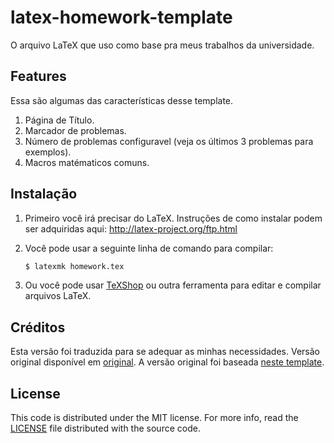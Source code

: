 latex-homework-template
=======================

O arquivo LaTeX que uso como base pra meus trabalhos da universidade.

## Features

Essa são algumas das características desse template.

1. Página de Título.
2. Marcador de problemas.
3. Número de problemas configuravel (veja os últimos 3 problemas para exemplos).
4. Macros matématicos comuns.

## Instalação

1. Primeiro você irá precisar do LaTeX. Instruções de como instalar podem ser adquiridas aqui:
   http://latex-project.org/ftp.html
2. Você pode usar a seguinte linha de comando para compilar:

   ```bash
   $ latexmk homework.tex
   ```
3. Ou você pode usar [TeXShop][texshop] ou outra ferramenta para editar e compilar arquivos
   LaTeX.

## Créditos

Esta versão foi traduzida para se adequar as minhas necessidades. Versão original disponível em [original].
A versão original foi baseada [neste template][credit].

## License

This code is distributed under the MIT license. For more info, read the
[LICENSE](/LICENSE) file distributed with the source code.

[original]: https://github.com/jdavis/latex-homework-template
[texshop]: http://pages.uoregon.edu/koch/texshop/
[credit]: http://www.latextemplates.com/template/programming-coding-assignment
